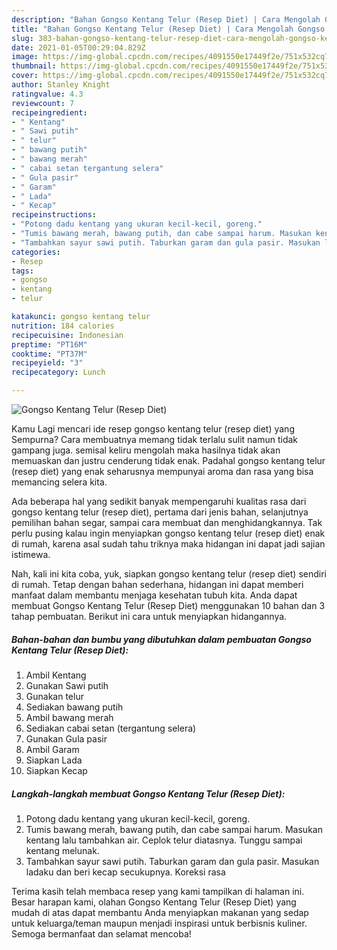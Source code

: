 ```yaml
---
description: "Bahan Gongso Kentang Telur (Resep Diet) | Cara Mengolah Gongso Kentang Telur (Resep Diet) Yang Bikin Ngiler"
title: "Bahan Gongso Kentang Telur (Resep Diet) | Cara Mengolah Gongso Kentang Telur (Resep Diet) Yang Bikin Ngiler"
slug: 383-bahan-gongso-kentang-telur-resep-diet-cara-mengolah-gongso-kentang-telur-resep-diet-yang-bikin-ngiler
date: 2021-01-05T00:29:04.829Z
image: https://img-global.cpcdn.com/recipes/4091550e17449f2e/751x532cq70/gongso-kentang-telur-resep-diet-foto-resep-utama.jpg
thumbnail: https://img-global.cpcdn.com/recipes/4091550e17449f2e/751x532cq70/gongso-kentang-telur-resep-diet-foto-resep-utama.jpg
cover: https://img-global.cpcdn.com/recipes/4091550e17449f2e/751x532cq70/gongso-kentang-telur-resep-diet-foto-resep-utama.jpg
author: Stanley Knight
ratingvalue: 4.3
reviewcount: 7
recipeingredient:
- " Kentang"
- " Sawi putih"
- " telur"
- " bawang putih"
- " bawang merah"
- " cabai setan tergantung selera"
- " Gula pasir"
- " Garam"
- " Lada"
- " Kecap"
recipeinstructions:
- "Potong dadu kentang yang ukuran kecil-kecil, goreng."
- "Tumis bawang merah, bawang putih, dan cabe sampai harum. Masukan kentang lalu tambahkan air. Ceplok telur diatasnya. Tunggu sampai kentang melunak."
- "Tambahkan sayur sawi putih. Taburkan garam dan gula pasir. Masukan ladaku dan beri kecap secukupnya. Koreksi rasa"
categories:
- Resep
tags:
- gongso
- kentang
- telur

katakunci: gongso kentang telur 
nutrition: 184 calories
recipecuisine: Indonesian
preptime: "PT16M"
cooktime: "PT37M"
recipeyield: "3"
recipecategory: Lunch

---
```



![Gongso Kentang Telur (Resep Diet)](https://img-global.cpcdn.com/recipes/4091550e17449f2e/751x532cq70/gongso-kentang-telur-resep-diet-foto-resep-utama.jpg)

Kamu Lagi mencari ide resep gongso kentang telur (resep diet) yang Sempurna? Cara membuatnya memang tidak terlalu sulit namun tidak gampang juga. semisal keliru mengolah maka hasilnya tidak akan memuaskan dan justru cenderung tidak enak. Padahal gongso kentang telur (resep diet) yang enak seharusnya mempunyai aroma dan rasa yang bisa memancing selera kita.

Ada beberapa hal yang sedikit banyak mempengaruhi kualitas rasa dari gongso kentang telur (resep diet), pertama dari jenis bahan, selanjutnya pemilihan bahan segar, sampai cara membuat dan menghidangkannya. Tak perlu pusing kalau ingin menyiapkan gongso kentang telur (resep diet) enak di rumah, karena asal sudah tahu triknya maka hidangan ini dapat jadi sajian istimewa.




Nah, kali ini kita coba, yuk, siapkan gongso kentang telur (resep diet) sendiri di rumah. Tetap dengan bahan sederhana, hidangan ini dapat memberi manfaat dalam membantu menjaga kesehatan tubuh kita. Anda dapat membuat Gongso Kentang Telur (Resep Diet) menggunakan 10 bahan dan 3 tahap pembuatan. Berikut ini cara untuk menyiapkan hidangannya.

<!--inarticleads1-->

##### Bahan-bahan dan bumbu yang dibutuhkan dalam pembuatan Gongso Kentang Telur (Resep Diet):

1. Ambil  Kentang
1. Gunakan  Sawi putih
1. Gunakan  telur
1. Sediakan  bawang putih
1. Ambil  bawang merah
1. Sediakan  cabai setan (tergantung selera)
1. Gunakan  Gula pasir
1. Ambil  Garam
1. Siapkan  Lada
1. Siapkan  Kecap




<!--inarticleads2-->

##### Langkah-langkah membuat Gongso Kentang Telur (Resep Diet):

1. Potong dadu kentang yang ukuran kecil-kecil, goreng.
1. Tumis bawang merah, bawang putih, dan cabe sampai harum. Masukan kentang lalu tambahkan air. Ceplok telur diatasnya. Tunggu sampai kentang melunak.
1. Tambahkan sayur sawi putih. Taburkan garam dan gula pasir. Masukan ladaku dan beri kecap secukupnya. Koreksi rasa




Terima kasih telah membaca resep yang kami tampilkan di halaman ini. Besar harapan kami, olahan Gongso Kentang Telur (Resep Diet) yang mudah di atas dapat membantu Anda menyiapkan makanan yang sedap untuk keluarga/teman maupun menjadi inspirasi untuk berbisnis kuliner. Semoga bermanfaat dan selamat mencoba!
